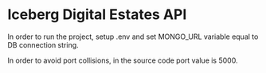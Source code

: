 # Iceberg Digital Estates API

In order to run the project, setup .env and set MONGO_URL variable equal to DB connection string.

In order to avoid port collisions, in the source code port value is 5000.
